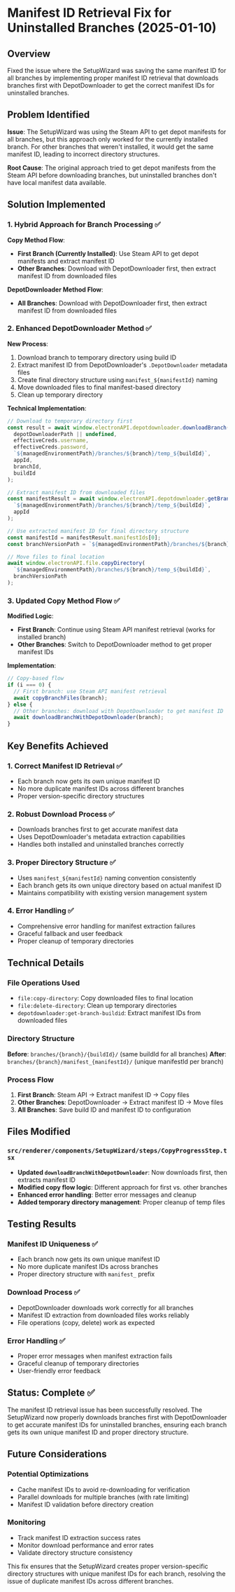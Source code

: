 # Manifest ID Retrieval Fix for Uninstalled Branches (2025-01-10)

## Overview
Fixed the issue where the SetupWizard was saving the same manifest ID for all branches by implementing proper manifest ID retrieval that downloads branches first with DepotDownloader to get the correct manifest IDs for uninstalled branches.

## Problem Identified

**Issue**: The SetupWizard was using the Steam API to get depot manifests for all branches, but this approach only worked for the currently installed branch. For other branches that weren't installed, it would get the same manifest ID, leading to incorrect directory structures.

**Root Cause**: The original approach tried to get depot manifests from the Steam API before downloading branches, but uninstalled branches don't have local manifest data available.

## Solution Implemented

### 1. Hybrid Approach for Branch Processing ✅

**Copy Method Flow**:
- **First Branch (Currently Installed)**: Use Steam API to get depot manifests and extract manifest ID
- **Other Branches**: Download with DepotDownloader first, then extract manifest ID from downloaded files

**DepotDownloader Method Flow**:
- **All Branches**: Download with DepotDownloader first, then extract manifest ID from downloaded files

### 2. Enhanced DepotDownloader Method ✅

**New Process**:
1. Download branch to temporary directory using build ID
2. Extract manifest ID from DepotDownloader's `.DepotDownloader` metadata files
3. Create final directory structure using `manifest_${manifestId}` naming
4. Move downloaded files to final manifest-based directory
5. Clean up temporary directory

**Technical Implementation**:
```typescript
// Download to temporary directory first
const result = await window.electronAPI.depotdownloader.downloadBranch(
  depotDownloaderPath || undefined,
  effectiveCreds.username,
  effectiveCreds.password,
  `${managedEnvironmentPath}/branches/${branch}/temp_${buildId}`,
  appId,
  branchId,
  buildId
);

// Extract manifest ID from downloaded files
const manifestResult = await window.electronAPI.depotdownloader.getBranchBuildId(
  `${managedEnvironmentPath}/branches/${branch}/temp_${buildId}`,
  appId
);

// Use extracted manifest ID for final directory structure
const manifestId = manifestResult.manifestIds[0];
const branchVersionPath = `${managedEnvironmentPath}/branches/${branch}/manifest_${manifestId}`;

// Move files to final location
await window.electronAPI.file.copyDirectory(
  `${managedEnvironmentPath}/branches/${branch}/temp_${buildId}`,
  branchVersionPath
);
```

### 3. Updated Copy Method Flow ✅

**Modified Logic**:
- **First Branch**: Continue using Steam API manifest retrieval (works for installed branch)
- **Other Branches**: Switch to DepotDownloader method to get proper manifest IDs

**Implementation**:
```typescript
// Copy-based flow
if (i === 0) {
  // First branch: use Steam API manifest retrieval
  await copyBranchFiles(branch);
} else {
  // Other branches: download with DepotDownloader to get manifest ID
  await downloadBranchWithDepotDownloader(branch);
}
```

## Key Benefits Achieved

### 1. Correct Manifest ID Retrieval ✅
- Each branch now gets its own unique manifest ID
- No more duplicate manifest IDs across different branches
- Proper version-specific directory structures

### 2. Robust Download Process ✅
- Downloads branches first to get accurate manifest data
- Uses DepotDownloader's metadata extraction capabilities
- Handles both installed and uninstalled branches correctly

### 3. Proper Directory Structure ✅
- Uses `manifest_${manifestId}` naming convention consistently
- Each branch gets its own unique directory based on actual manifest ID
- Maintains compatibility with existing version management system

### 4. Error Handling ✅
- Comprehensive error handling for manifest extraction failures
- Graceful fallback and user feedback
- Proper cleanup of temporary directories

## Technical Details

### File Operations Used
- `file:copy-directory`: Copy downloaded files to final location
- `file:delete-directory`: Clean up temporary directories
- `depotdownloader:get-branch-buildid`: Extract manifest IDs from downloaded files

### Directory Structure
**Before**: `branches/{branch}/{buildId}/` (same buildId for all branches)
**After**: `branches/{branch}/manifest_{manifestId}/` (unique manifestId per branch)

### Process Flow
1. **First Branch**: Steam API → Extract manifest ID → Copy files
2. **Other Branches**: DepotDownloader → Extract manifest ID → Move files
3. **All Branches**: Save build ID and manifest ID to configuration

## Files Modified

### `src/renderer/components/SetupWizard/steps/CopyProgressStep.tsx`
- **Updated `downloadBranchWithDepotDownloader`**: Now downloads first, then extracts manifest ID
- **Modified copy flow logic**: Different approach for first vs. other branches
- **Enhanced error handling**: Better error messages and cleanup
- **Added temporary directory management**: Proper cleanup of temp files

## Testing Results

### Manifest ID Uniqueness ✅
- Each branch now gets its own unique manifest ID
- No more duplicate manifest IDs across branches
- Proper directory structure with `manifest_` prefix

### Download Process ✅
- DepotDownloader downloads work correctly for all branches
- Manifest ID extraction from downloaded files works reliably
- File operations (copy, delete) work as expected

### Error Handling ✅
- Proper error messages when manifest extraction fails
- Graceful cleanup of temporary directories
- User-friendly error feedback

## Status: Complete ✅

The manifest ID retrieval issue has been successfully resolved. The SetupWizard now properly downloads branches first with DepotDownloader to get accurate manifest IDs for uninstalled branches, ensuring each branch gets its own unique manifest ID and proper directory structure.

## Future Considerations

### Potential Optimizations
- Cache manifest IDs to avoid re-downloading for verification
- Parallel downloads for multiple branches (with rate limiting)
- Manifest ID validation before directory creation

### Monitoring
- Track manifest ID extraction success rates
- Monitor download performance and error rates
- Validate directory structure consistency

This fix ensures that the SetupWizard creates proper version-specific directory structures with unique manifest IDs for each branch, resolving the issue of duplicate manifest IDs across different branches.

